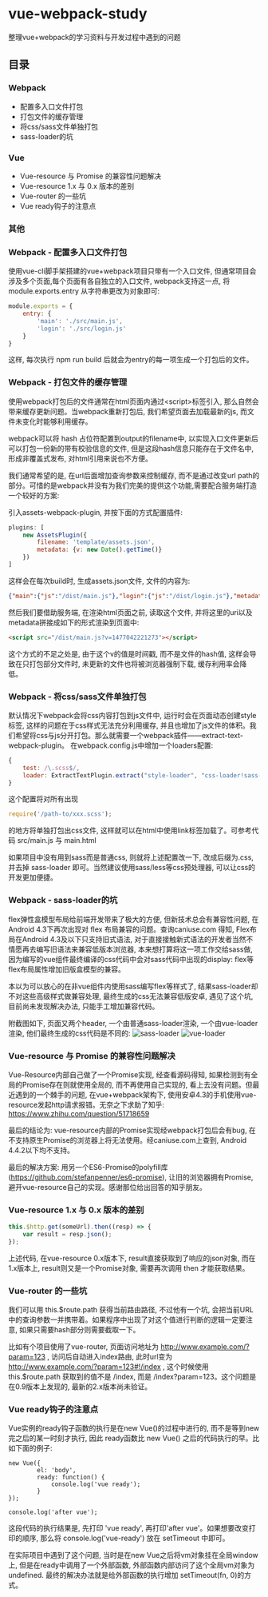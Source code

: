 # vue-webpack-study
整理vue+webpack的学习资料与开发过程中遇到的问题

## 目录
### Webpack
- 配置多入口文件打包
- 打包文件的缓存管理
- 将css/sass文件单独打包
- sass-loader的坑

### Vue
- Vue-resource 与 Promise 的兼容性问题解决
- Vue-resource 1.x 与 0.x 版本的差别
- Vue-router 的一些坑
- Vue ready钩子的注意点

### 其他



### Webpack - 配置多入口文件打包
使用vue-cli脚手架搭建的vue+webpack项目只带有一个入口文件, 但通常项目会涉及多个页面,每个页面有各自独立的入口文件, webpack支持这一点, 将 module.exports.entry 从字符串更改为对象即可:
```javascript
module.exports = {
    entry: {
        'main': './src/main.js',
        'login': './src/login.js'
    }
}
```
这样, 每次执行 npm run build 后就会为entry的每一项生成一个打包后的文件。

### Webpack - 打包文件的缓存管理
使用webpack打包后的文件通常在html页面内通过&lt;script&gt;标签引入, 那么自然会带来缓存更新问题。当webpack重新打包后, 我们希望页面去加载最新的js, 而文件未变化时能够利用缓存。

webpack可以将 hash 占位符配置到output的filename中, 以实现入口文件更新后可以打包一份新的带有校验信息的文件, 但是这段hash信息只能存在于文件名中, 形成非覆盖式发布, 对html引用来说也不方便。

我们通常希望的是, 在url后面增加查询参数来控制缓存, 而不是通过改变url path的部分。可惜的是webpack并没有为我们完美的提供这个功能,需要配合服务端打造一个较好的方案:

引入assets-webpack-plugin, 并按下面的方式配置插件:
```javascript
plugins: [
    new AssetsPlugin({
        filename: 'template/assets.json',
        metadata: {v: new Date().getTime()}
    })
]
```
这样会在每次build时, 生成assets.json文件, 文件的内容为:
```json
{"main":{"js":"/dist/main.js"},"login":{"js":"/dist/login.js"},"metadata":{"v":1477042221273}}
```
然后我们要借助服务端, 在渲染html页面之前, 读取这个文件, 并将这里的uri以及metadata拼接成如下的形式渲染到页面中:
```html
<script src="/dist/main.js?v=1477042221273"></script>
```
这个方式的不足之处是, 由于这个v的值是时间戳, 而不是文件的hash值, 这样会导致在只打包部分文件时, 未更新的文件也将被浏览器强制下载, 缓存利用率会降低。

### Webpack - 将css/sass文件单独打包
默认情况下webpack会将css内容打包到js文件中, 运行时会在页面动态创建style标签, 这样的问题在于css样式无法充分利用缓存, 并且也增加了js文件的体积。我们希望将css与js分开打包。那么就需要一个webpack插件——extract-text-webpack-plugin。
在webpack.config.js中增加一个loaders配置:
```javascript
{
    test: /\.scss$/,
    loader: ExtractTextPlugin.extract("style-loader", "css-loader!sass-loader")
}
```
这个配置将对所有出现
```javascript
require('/path-to/xxx.scss');
```
的地方将单独打包出css文件, 这样就可以在html中使用link标签加载了。可参考代码 src/main.js 与 main.html

如果项目中没有用到sass而是普通css, 则就将上述配置改一下, 改成后缀为.css, 并去掉 sass-loader 即可。当然建议使用sass/less等css预处理器, 可以让css的开发更加便捷。

### Webpack - sass-loader的坑
flex弹性盒模型布局给前端开发带来了极大的方便, 但新技术总会有兼容性问题, 在Android 4.3下再次出现对 flex 布局兼容的问题。查询caniuse.com 得知, Flex布局在Android 4.3及以下只支持旧式语法, 对于直接接触新式语法的开发者当然不情愿再去编写旧语法来兼容低版本浏览器, 本来想打算将这一项工作交给sass做, 因为编写的vue组件最终编译的css代码中会对sass代码中出现的display: flex等flex布局属性增加旧版盒模型的兼容。

本以为可以放心的在非vue组件内使用sass编写flex等样式了, 结果sass-loader却不对这些高级样式做兼容处理, 最终生成的css无法兼容低版安卓, 遇见了这个坑, 目前尚未发现解决办法, 只能手工增加兼容代码。

附截图如下, 页面又两个header, 一个由普通sass-loader渲染, 一个由vue-loader渲染, 他们最终生成的css代码是不同的:
![sass-loader](http://182.92.167.237/images/flex-sass-loader.png?_=1)
![vue-loader](http://182.92.167.237/images/flex-vue-loader.png?_=1)

### Vue-resource 与 Promise 的兼容性问题解决
Vue-Resource内部自己做了一个Promise实现, 经查看源码得知, 如果检测到有全局的Promise存在则就使用全局的, 而不再使用自己实现的, 看上去没有问题。但最近遇到的一个棘手的问题, 在vue+webpack架构下, 使用安卓4.3的手机使用vue-resource发起http请求报错。无奈之下求助了知乎: https://www.zhihu.com/question/51718659

最后的结论为: vue-resource内部的Promise实现经webpack打包后会有bug, 在不支持原生Promise的浏览器上将无法使用。经caniuse.com上查到, Android 4.4.2以下均不支持。

最后的解决方案: 用另一个ES6-Promise的polyfill库(https://github.com/stefanpenner/es6-promise), 让旧的浏览器拥有Promise, 避开vue-resource自己的实现。感谢那位给出回答的知乎朋友。

### Vue-resource 1.x 与 0.x 版本的差别
```javascript
this.$http.get(someUrl).then((resp) => {
    var result = resp.json();
});
```
上述代码, 在vue-resource 0.x版本下, result直接获取到了响应的json对象, 而在1.x版本上, result则又是一个Promise对象, 需要再次调用 then 才能获取结果。

### Vue-router 的一些坑
我们可以用 this.$route.path 获得当前路由路径, 不过他有一个坑, 会把当前URL中的查询参数一并携带着。如果程序中出现了对这个值进行判断的逻辑一定要注意, 如果只需要hash部分则需要截取一下。

比如有个项目使用了vue-router, 页面访问地址为 http://www.example.com/?param=123 , 访问后自动进入index路由, 此时url变为 http://www.example.com/?param=123#!/index , 这个时候使用 this.$route.path 获取到的值不是 /index, 而是 /index?param=123。这个问题是在0.9版本上发现的, 最新的2.x版本尚未验证。

### Vue ready钩子的注意点
Vue实例的ready钩子函数的执行是在new Vue()的过程中进行的, 而不是等到new完之后的某一时刻才执行, 因此 ready函数比 new Vue() 之后的代码执行的早。比如下面的例子:
```
new Vue({
        el: 'body',
        ready: function() {
            console.log('vue ready');
        }
});

console.log('after vue');
```
这段代码的执行结果是, 先打印 'vue ready', 再打印'after vue'。如果想要改变打印的顺序, 那么将 console.log('vue-ready') 放在 setTimeout 中即可。

在实际项目中遇到了这个问题, 当时是在new Vue之后将vm对象挂在全局window上, 但是在ready中调用了一个外部函数, 外部函数内部访问了这个全局vm对象为undefined. 最终的解决办法就是给外部函数的执行增加 setTimeout(fn, 0)的方式。